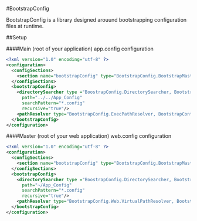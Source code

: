 #BootstrapConfig

BootstrapConfig is a library designed arouund bootstrapping configuration files at runtime.

##Setup

####Main (root of your application) app.config configuration
```xml
<?xml version="1.0" encoding="utf-8" ?>
<configuration>
  <configSections>
    <section name="bootstrapConfig" type="BootstrapConfig.BootstrapMasterConfigurationSection, BootstrapConfig.Core"/>
  </configSections>
  <bootstrapConfig>    
    <directorySearcher type ="BoostrapConfig.DirectorySearcher, BootstrapConfig.Core"
      path="../../App_Config"
      searchPattern="*.config"
      recursive="true"/>
    <pathResolver type="BootstrapConfig.ExecPathResolver, BootstrapConfig.Core"/>
  </bootstrapConfig>
</configuration>
```
####Master (root of your web application) web.config configuration
```xml
<?xml version="1.0" encoding="utf-8" ?>
<configuration>
  <configSections>
    <section name="bootstrapConfig" type="BootstrapConfig.BootstrapMasterConfigurationSection, BootstrapConfig.Core"/>
  </configSections>
  <bootstrapConfig>    
    <directorySearcher type ="BoostrapConfig.DirectorySearcher, BootstrapConfig.Core"
      path="~/App_Config"
      searchPattern="*.config"
      recursive="true"/>
    <pathResolver type="BootstrapConfig.Web.VirtualPathResolver, BootstrapConfig.Web"/>
  </bootstrapConfig>
</configuration>
```